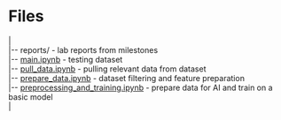 # Files

|  
|-- reports/ - lab reports from milestones  
|-- [main.ipynb](main.ipynb) - testing dataset  
|-- [pull_data.ipynb](pull_data.ipynb) - pulling relevant data from dataset  
|-- [prepare_data.ipynb](prepare_data.ipynb) - dataset filtering and feature preparation  
|-- [preprocessing_and_training.ipynb](preprocessing_and_training.ipynb) - prepare data for AI and train on a basic model  
|

